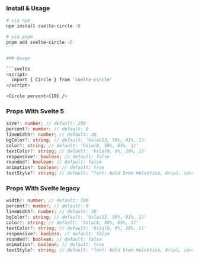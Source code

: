 ### Install & Usage

````sh
# via npm
npm install svelte-circle -D

# via pnpm
pnpm add svelte-circle -D


### Usage

```svelte
<script>
  import { Circle } from 'svelte-circle'
</script>

<Circle percent={10} />
````

### Props With Svelte 5

```typescript
size?: number; // default: 200
percent?: number; // default: 0
lineWidth?: number; // default: 30
bgColor?: string; // default: 'hsla(13, 58%, 91%, 1)'
color?: string; // default: 'hsla(8, 59%, 65%, 1)'
textColor?: string; // default: 'hsla(0, 0%, 20%, 1)'
responsive?: boolean; // default: false
rounded?: boolean; // default: false
animation?: boolean; // default: true
textStyle?: string; // default: "font: bold 5rem Helvetica, Arial, sans-serif;"
```

### Props With Svelte legacy

```typescript
width?: number; // default: 200
percent?: number; // default: 0
lineWidth?: number; // default: 30
bgColor?: string; // default: 'hsla(13, 58%, 91%, 1)'
color?: string; // default: 'hsla(8, 59%, 65%, 1)'
textColor?: string; // default: 'hsla(0, 0%, 20%, 1)'
responsive?: boolean; // default: false
rounded?: boolean; // default: false
animation?: boolean; // default: true
textStyle?: string; // default: "font: bold 5rem Helvetica, Arial, sans-serif;"
```
